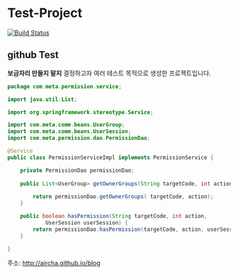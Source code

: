 Test-Project
============

[![Build Status](https://travis-ci.org/aircha/Test-Project.svg?branch=aircha)](https://travis-ci.org/aircha/Test-Project)

## github Test

**보금자리 만들지 말지**
결정하고자 여러 테스트 목적으로 생성한 프로젝트입니다.

```java
package com.meta.permission.service;

import java.util.List;

import org.springframework.stereotype.Service;

import com.meta.comm.beans.UserGroup;
import com.meta.comm.beans.UserSession;
import com.meta.permission.dao.PermissionDao;

@Service
public class PermissionServiceImpl implements PermissionService {

	private PermissionDao permissionDao;
	
	public List<UserGroup> getOwnerGroups(String targetCode, int action) {
	
		return permissionDao.getOwnerGroups( targetCode, action);
	}

	public boolean hasPermission(String targetCode, int action,
			UserSession userSession) {
		return permissionDao.hasPermission(targetCode, action, userSession);
	}

}
```

주소: http://aircha.github.io/blog